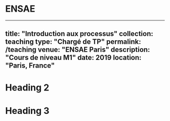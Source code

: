 ENSAE
======

---
title: "Introduction aux processus"
collection: teaching
type: "Chargé de TP"
permalink: /teaching
venue: "ENSAE Paris"
description: "Cours de niveau M1"
date: 2019
location: "Paris, France"
---

Heading 2
======

Heading 3
======
